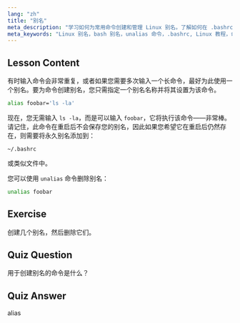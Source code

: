 ```yaml
---
lang: "zh"
title: "别名"
meta_description: "学习如何为常用命令创建和管理 Linux 别名。了解如何在 .bashrc 中设置临时和永久别名。提高您的命令行效率！"
meta_keywords: "Linux 别名，bash 别名，unalias 命令，.bashrc, Linux 教程，命令行，Linux 初学者，Linux 指南"
---
```


## Lesson Content

有时输入命令会非常重复，或者如果您需要多次输入一个长命令，最好为此使用一个别名。要为命令创建别名，您只需指定一个别名名称并将其设置为该命令。

```bash
alias foobar='ls -la'
```

现在，您无需输入 `ls -la`，而是可以输入 `foobar`，它将执行该命令——非常棒。请记住，此命令在重启后不会保存您的别名，因此如果您希望它在重启后仍然存在，则需要将永久别名添加到：

```plaintext
~/.bashrc
```

或类似文件中。

您可以使用 `unalias` 命令删除别名：

```bash
unalias foobar
```

## Exercise

创建几个别名，然后删除它们。

## Quiz Question

用于创建别名的命令是什么？

## Quiz Answer

alias
